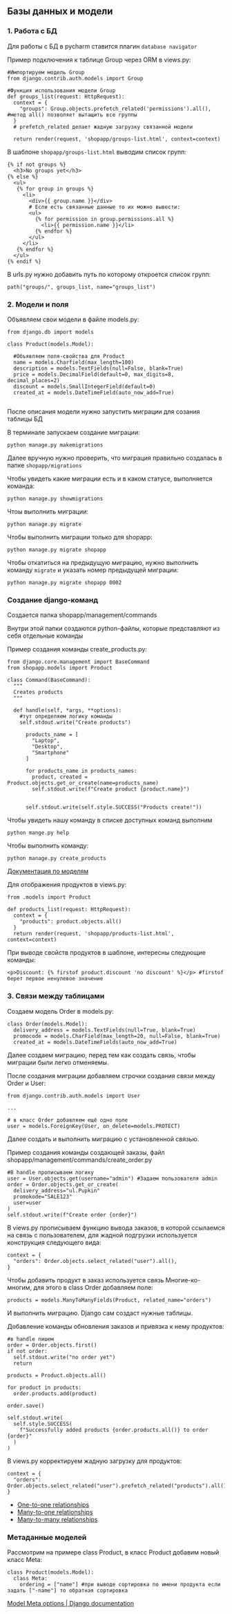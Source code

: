 ## Базы данных и модели

### 1. Работа с БД

Для работы с БД в pycharm ставится плагин ```database navigator```

Пример подключения к таблице Group через ORM в views.py:

```
#Импортируем модель Group
from django.contrib.auth.models import Group

#Функция использования модели Group
def groups_list(request: HttpRequest):
  context = {
    "groups": Group.objects.prefetch_related('permissions').all(), #метод all() позволяет вытащить все группы
  }
  # prefetch_related делает жадную загрузку связанной модели

  return render(request, 'shopapp/groups-list.html', context=context)

```

В шаблоне ```shopapp/groups-list.html``` выводим список групп:

```
{% if not groups %}
  <h3>No groups yet</h3>
{% else %}
  <ul>
   {% for group in groups %}
     <li>
       <div>{{ group.name }}</div>
       # Если есть связанные данные то их можно вывести:
       <ul>
         {% for permission in group.permissions.all %}
           <li>{{ permission.name }}</li>
         {% endfor %}
       </ul>
     </li>
   {% endfor %}
  </ul>
{% endif %}

```
В urls.py нужно добавить путь по которому откроется список групп:

```
path("groups/", groups_list, name="groups_list")

```

### 2. Модели и поля

Объявляем свои модели в файле models.py:

```
from django.db import models

class Product(models.Model):
  
  #Объявляем поля-свойства для Product
  name = models.Charfield(max_length=100)
  description = models.TextFields(null=False, blank=True)
  price = models.DecimalField(default=0, max_digits=8, decimal_places=2)
  discount = models.SmallIntegerField(default=0)
  created_at = models.DateTimeField(auto_now_add=True)


```

После описания модели нужно запустить миграции для созания таблицы БД

В терминале запускаем создание миграции:

```
python manage.py makemigrations

```

Далее вручную нужно проверить, что миграция правильно создалась в папке ```shopapp/migrations```

Чтобы увидеть какие миграции есть и в каком статусе, выполняется команда:

```
python manage.py showmigrations

```

Чтоы выполнить миграции:

```
python manage.py migrate

```
Чтобы выполнить миграции только для shopapp:

```
python manage.py migrate shopapp

```
Чтобы откатиться на предыдущую миграцию, нужно выполнить команду ```migrate``` и указать номер предыдущей миграции:

```
python manage.py migrate shopapp 0002

```


### Создание django-команд

Создается папка shopapp/management/commands

Внутри этой папки создаются python-файлы, которые представляют из себя отдельные команды

Пример создания команды create_products.py:

```
from django.core.management import BaseCommand
from shopapp.models import Product

class Command(BaseCommand):
  """
  Creates products
  """
  
  def handle(self, *args, **options):
    #тут определяем логику команды
    self.stdout.write("Create products")

      products_name = [
        "Laptop",
        "Desktop",
        "Smartphone"
      ]

      for products_name in products_names:
        product, created = Product.objects.get_or_create(name=products_name)
        self.stdout.write(f"Create product {product.name}")


      self.stdout.write(self.style.SUCCESS("Products create!"))
```

Чтобы увидеть нашу команду в списке доступных команд выполним

```
python mange.py help

```

Чтобы выполнить команду:

```
python manage.py create_products

```
[Документация по моделям](https://docs.djangoproject.com/en/4.1/topics/db/models/)

Для отображения продуктов в views.py:

```
from .models import Product

def products_list(request: HttpRequest):
  context = {
    "products": product.objects.all()
  }
  return render(request, 'shopapp/products-list.html', context=context)

```
При выводе свойств продуктов в шаблоне, интересны следующие команды:

```
<p>Discount: {% firstof product.discount 'no discount' %}</p> #firstof берет первое ненулевое значение

```

### 3. Связи между таблицами

Создаем модель Order в models.py:

```
class Order(models.Model):
  delivery_address = models.TextFields(null=True, blank=True)
  promocode = models.CharField(max_length=20, null=False, blank=True)
  created_at = models.DateTimeFields(auto_now_add=True)

```
Далее создаем миграцию, перед тем как создать связь, чтобы миграции были легко отменяемы.

После создания миграции добавляем строчки создания связи между Order и User:

```
from django.contrib.auth.models import User

...

# в класс Order добавляем ещё одно поле
user = models.ForeignKey(User, on_delete=models.PROTECT)

```
Далее создать и выполнить миграцию с установленной связью.

Пример создания команды создающей заказы, файл shopapp/management/commands/create_order.py

```
#В handle прописываем логику
user = User.objects.get(username="admin") #Задаем пользователя admin
order = Order.objects.get_or_create(
  delivery_address="ul.Pupkin"
  promokode="SALE123"
  user=user
)
self.stdout.write(f"Create order {order}")

```

В views.py прописываем функцию вывода заказов, в которой ссылаемся на связь с пользователем, для жадной подгрузки используется конструкция следующего вида:

```
context = {
  "orders": Order.objects.select_related("user").all(),
}

```
Чтобы добавить продукт в заказ используется связь Многие-ко-многим, для этого в class Order добавляем поле:

```
products = models.ManyToManyFields(Product, related_name="orders")

```
И выполнить миграцию. Django сам создаст нужные таблицы.

Добавление команды обновления заказов и привязка к нему продуктов:

```
#в handle пишем
order = Order.objects.first()
if not order:
  self.stdout.write("no order yet")
  return

products = Product.objects.all()

for product in products:
  order.products.add(product)

order.save()

self.stdout.write(
  self.style.SUCCESS(
    f"Successfully added products {order.products.all()} to order {order}"
  )
)

```
В views.py корректируем жадную загрузку для продуктов:

```
context = {
  "orders": Order.objects.select_related("user").prefetch_related("products").all(),
}

```
 - [One-to-one relationships](https://docs.djangoproject.com/en/4.0/topics/db/examples/one_to_one/)
 - [Many-to-one relationships](https://docs.djangoproject.com/en/4.0/topics/db/examples/many_to_one/)
 - [Many-to-many relationships](https://docs.djangoproject.com/en/4.0/topics/db/examples/many_to_many/)

### Метаданные моделей

Рассмотрим на примере class Product, в класс Product добавим новый класс Meta:

```
class Product(models.Model):
  class Meta:
    ordering = ["name"] #при выводе сортировка по имени продукта если задать ["-name"] то обратная сортировка

```

[Model Meta options | Django documentation](https://docs.djangoproject.com/en/4.1/ref/models/options/)


